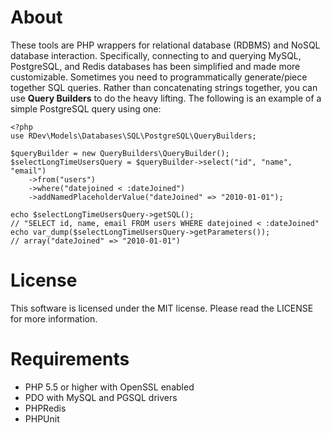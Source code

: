 # About
These tools are PHP wrappers for relational database (RDBMS) and NoSQL database interaction.  Specifically, connecting to and querying MySQL, PostgreSQL, and Redis databases has been simplified and made more customizable.  Sometimes you need to programmatically generate/piece together SQL queries.  Rather than concatenating strings together, you can use **Query Builders** to do the heavy lifting.  The following is an example of a simple PostgreSQL query using one:

```
<?php
use RDev\Models\Databases\SQL\PostgreSQL\QueryBuilders;

$queryBuilder = new QueryBuilders\QueryBuilder();
$selectLongTimeUsersQuery = $queryBuilder->select("id", "name", "email")
    ->from("users")
    ->where("datejoined < :dateJoined")
    ->addNamedPlaceholderValue("dateJoined" => "2010-01-01");

echo $selectLongTimeUsersQuery->getSQL();
// "SELECT id, name, email FROM users WHERE datejoined < :dateJoined"
echo var_dump($selectLongTimeUsersQuery->getParameters());
// array("dateJoined" => "2010-01-01")
```
# License
This software is licensed under the MIT license.  Please read the LICENSE for more information.
# Requirements
* PHP 5.5 or higher with OpenSSL enabled
* PDO with MySQL and PGSQL drivers
* PHPRedis
* PHPUnit